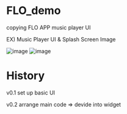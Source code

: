 # FLO_demo
copying FLO APP music player UI

EX) Music Player UI     &     Splash Screen Image

![image](https://user-images.githubusercontent.com/45767395/158811522-54611692-9be7-45ed-b246-62093052f5d9.png)      ![image](https://user-images.githubusercontent.com/45767395/158812715-a1eee7b4-c6c6-4d14-8a17-dace5ace16cb.png)










# History
v0.1
set up basic UI


v0.2
arrange main code => devide into widget
